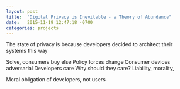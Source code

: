 ```yaml
---
layout: post
title:  "Digital Privacy is Inevitable - a Theory of Abundance"
date:   2015-11-19 12:47:18 -0700
categories: projects
---
```


The state of privacy is because developers decided to architect their systems this way

Solve, consumers buy else
Policy forces change
Consumer devices adversarial
Developers care
Why should they care? Liability, morality,

Moral obligation of developers, not users
[](http://robindoherty.com/2016/01/06/nothing-to-hide.html)

